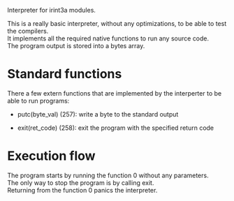 
Interpreter for irint3a modules.

This is a really basic interpreter, without any optimizations, to be able to test the compilers.  
It implements all the required native functions to run any source code.  
The program output is stored into a bytes array.

# Standard functions

There a few extern functions that are implemented by the interperter to be able to run programs:

- putc(byte_val) (257): write a byte to the standard output

- exit(ret_code) (258): exit the program with the specified return code


# Execution flow

The program starts by running the function 0 without any parameters.  
The only way to stop the program is by calling exit.  
Returning from the function 0 panics the interpreter.
